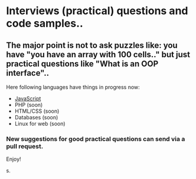 # Interviews (practical) questions and code samples..
## The major point is not to ask puzzles like: you have "you have an array with 100 cells.." but just practical questions like "What is an OOP interface".. 

Here following languages have things in progress now:

* [JavaScript](js/)
* PHP (soon)
* HTML/CSS (soon)
* Databases (soon)
* Linux for web (soon)

### New suggestions for good practical questions can send via a pull request.
 
 Enjoy!
 
 s.
